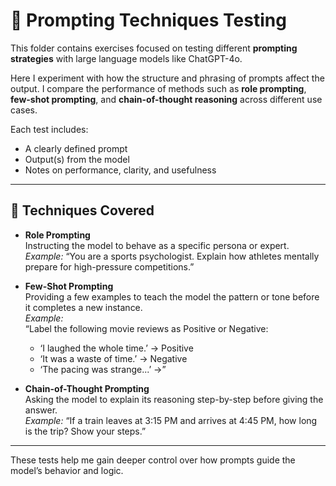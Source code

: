 # 🧠 Prompting Techniques Testing

This folder contains exercises focused on testing different **prompting strategies** with large language models like ChatGPT-4o.

Here I experiment with how the structure and phrasing of prompts affect the output. I compare the performance of methods such as **role prompting**, **few-shot prompting**, and **chain-of-thought reasoning** across different use cases.

Each test includes:

- A clearly defined prompt
- Output(s) from the model
- Notes on performance, clarity, and usefulness

---

## 🧪 Techniques Covered

- **Role Prompting**  
  Instructing the model to behave as a specific persona or expert.  
  _Example:_ “You are a sports psychologist. Explain how athletes mentally prepare for high-pressure competitions.”

- **Few-Shot Prompting**  
  Providing a few examples to teach the model the pattern or tone before it completes a new instance.  
  _Example:_  
  “Label the following movie reviews as Positive or Negative:

  - ‘I laughed the whole time.’ → Positive
  - ‘It was a waste of time.’ → Negative
  - ‘The pacing was strange...’ →”

- **Chain-of-Thought Prompting**  
  Asking the model to explain its reasoning step-by-step before giving the answer.  
  _Example:_ “If a train leaves at 3:15 PM and arrives at 4:45 PM, how long is the trip? Show your steps.”

---

These tests help me gain deeper control over how prompts guide the model’s behavior and logic.

